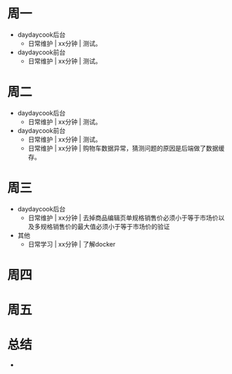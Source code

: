 # 周一
* daydaycook后台
    - 日常维护 | xx分钟 | 测试。
* daydaycook前台
    - 日常维护 | xx分钟 | 测试。

# 周二
* daydaycook后台
    - 日常维护 | xx分钟 | 测试。
* daydaycook前台
    - 日常维护 | xx分钟 | 测试。
    - 日常维护 | xx分钟 | 购物车数据异常，猜测问题的原因是后端做了数据缓存。

# 周三
* daydaycook后台
    - 日常维护 | xx分钟 | 去掉商品编辑页单规格销售价必须小于等于市场价以及多规格销售价的最大值必须小于等于市场价的验证
* 其他
    - 日常学习 | xx分钟 | 了解docker

# 周四

# 周五

# 总结
*
